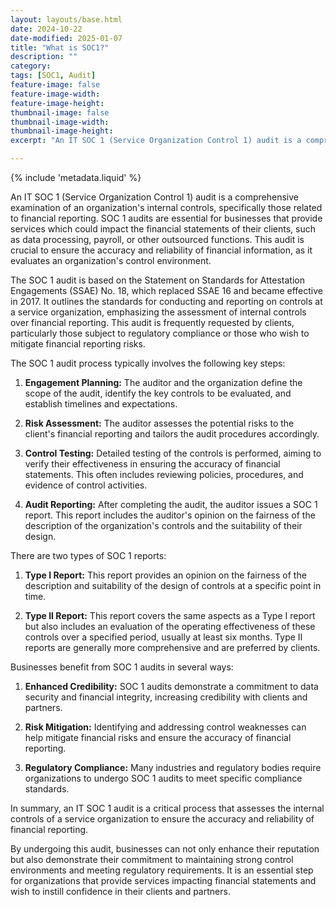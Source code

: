```yaml
---
layout: layouts/base.html
date: 2024-10-22
date-modified: 2025-01-07
title: "What is SOC1?"
description: ""
category:
tags: [SOC1, Audit]
feature-image: false
feature-image-width:
feature-image-height: 
thumbnail-image: false
thumbnail-image-width: 
thumbnail-image-height: 
excerpt: "An IT SOC 1 (Service Organization Control 1) audit is a comprehensive examination of an organization's internal controls, specifically those related to financial reporting. SOC 1 audits are essential for businesses that provide services which could impact the financial statements of their clients, such as data processing, payroll, or other outsourced functions. This audit is crucial to ensure the accuracy and reliability of financial information, as it evaluates an organization's control environment."

---
```

{% include 'metadata.liquid' %}


An IT SOC 1 (Service Organization Control 1) audit is a comprehensive examination of an organization's internal controls, specifically those related to financial reporting. SOC 1 audits are essential for businesses that provide services which could impact the financial statements of their clients, such as data processing, payroll, or other outsourced functions. This audit is crucial to ensure the accuracy and reliability of financial information, as it evaluates an organization's control environment.

The SOC 1 audit is based on the Statement on Standards for Attestation Engagements (SSAE) No. 18, which replaced SSAE 16 and became effective in 2017. It outlines the standards for conducting and reporting on controls at a service organization, emphasizing the assessment of internal controls over financial reporting. This audit is frequently requested by clients, particularly those subject to regulatory compliance or those who wish to mitigate financial reporting risks.

The SOC 1 audit process typically involves the following key steps:

1. **Engagement Planning:** The auditor and the organization define the scope of the audit, identify the key controls to be evaluated, and establish timelines and expectations.

2. **Risk Assessment:** The auditor assesses the potential risks to the client's financial reporting and tailors the audit procedures accordingly.

3. **Control Testing:** Detailed testing of the controls is performed, aiming to verify their effectiveness in ensuring the accuracy of financial statements. This often includes reviewing policies, procedures, and evidence of control activities.

4. **Audit Reporting:** After completing the audit, the auditor issues a SOC 1 report. This report includes the auditor's opinion on the fairness of the description of the organization's controls and the suitability of their design.

There are two types of SOC 1 reports:

1. **Type I Report:** This report provides an opinion on the fairness of the description and suitability of the design of controls at a specific point in time.

2. **Type II Report:** This report covers the same aspects as a Type I report but also includes an evaluation of the operating effectiveness of these controls over a specified period, usually at least six months. Type II reports are generally more comprehensive and are preferred by clients.

Businesses benefit from SOC 1 audits in several ways:

1. **Enhanced Credibility:** SOC 1 audits demonstrate a commitment to data security and financial integrity, increasing credibility with clients and partners.

2. **Risk Mitigation:** Identifying and addressing control weaknesses can help mitigate financial risks and ensure the accuracy of financial reporting.

3. **Regulatory Compliance:** Many industries and regulatory bodies require organizations to undergo SOC 1 audits to meet specific compliance standards.

In summary, an IT SOC 1 audit is a critical process that assesses the internal controls of a service organization to ensure the accuracy and reliability of financial reporting.

By undergoing this audit, businesses can not only enhance their reputation but also demonstrate their commitment to maintaining strong control environments and meeting regulatory requirements. It is an essential step for organizations that provide services impacting financial statements and wish to instill confidence in their clients and partners.
